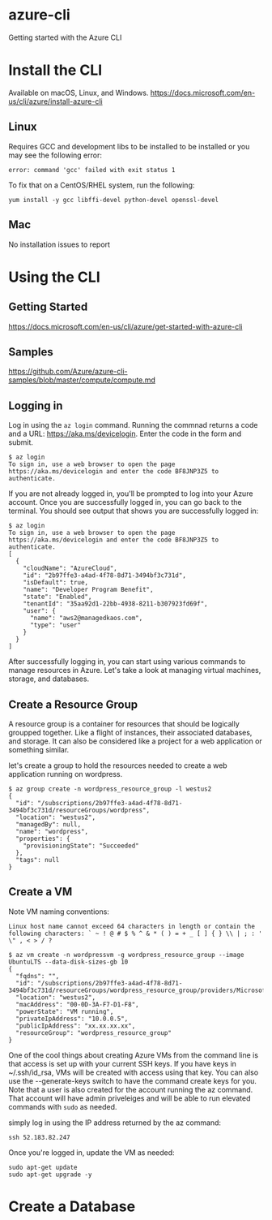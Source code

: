 # azure-cli
Getting started with the Azure CLI

# Install the CLI
Available on macOS, Linux, and Windows.
https://docs.microsoft.com/en-us/cli/azure/install-azure-cli

## Linux
Requires GCC and development libs to be installed to be installed or you may see the following error:

    error: command 'gcc' failed with exit status 1

To fix that on a CentOS/RHEL system, run the following:

    yum install -y gcc libffi-devel python-devel openssl-devel

## Mac 
No installation issues to report

# Using the CLI

## Getting Started
https://docs.microsoft.com/en-us/cli/azure/get-started-with-azure-cli

## Samples
https://github.com/Azure/azure-cli-samples/blob/master/compute/compute.md

## Logging in
Log in using the `az login` command.  Running the commnad returns a code and a URL: https://aka.ms/devicelogin.  Enter the code in the form and submit.  

```
$ az login
To sign in, use a web browser to open the page https://aka.ms/devicelogin and enter the code BF8JNP3Z5 to authenticate.
```

If you are not already logged in, you'll be prompted to log into your Azure account.  Once you are successfully logged in, you can go back to the terminal.  You should see output that shows you are successfully logged in:

```
$ az login
To sign in, use a web browser to open the page https://aka.ms/devicelogin and enter the code BF8JNP3Z5 to authenticate.
[
  {
    "cloudName": "AzureCloud",
    "id": "2b97ffe3-a4ad-4f78-8d71-3494bf3c731d",
    "isDefault": true,
    "name": "Developer Program Benefit",
    "state": "Enabled",
    "tenantId": "35aa92d1-22bb-4938-8211-b307923fd69f",
    "user": {
      "name": "aws2@managedkaos.com",
      "type": "user"
    }
  }
]
```

After successfully logging in, you can start using various commands to manage resources in Azure.  Let's take a look at managing virtual machines, storage, and databases.

## Create a Resource Group
A resource group is a container for resources that should be logically groupped together.  Like a flight of instances, their associated databases, and storage.  It can also be considered like a project for a web application or something similar.

let's create a group to hold the resources needed to create a web application running on wordpress.

```
$ az group create -n wordpress_resource_group -l westus2
{
  "id": "/subscriptions/2b97ffe3-a4ad-4f78-8d71-3494bf3c731d/resourceGroups/wordpress",
  "location": "westus2",
  "managedBy": null,
  "name": "wordpress",
  "properties": {
    "provisioningState": "Succeeded"
  },
  "tags": null
}
```

## Create a VM
Note VM naming conventions:
```
Linux host name cannot exceed 64 characters in length or contain the following characters: ` ~ ! @ # $ % ^ & * ( ) = + _ [ ] { } \\ | ; : ' \" , < > / ?
```

```
$ az vm create -n wordpressvm -g wordpress_resource_group --image UbuntuLTS --data-disk-sizes-gb 10
{
  "fqdns": "",
  "id": "/subscriptions/2b97ffe3-a4ad-4f78-8d71-3494bf3c731d/resourceGroups/wordpress_resource_group/providers/Microsoft.Compute/virtualMachines/wordpressvm",
  "location": "westus2",
  "macAddress": "00-0D-3A-F7-D1-F8",
  "powerState": "VM running",
  "privateIpAddress": "10.0.0.5",
  "publicIpAddress": "xx.xx.xx.xx",
  "resourceGroup": "wordpress_resource_group"
}

```

One of the cool things about creating Azure VMs from the command line is that access is set up with your current SSH keys.  If you have keys in ~/.ssh/id_rsa, VMs will be created with access using that key.  You can also use the --generate-keys switch to have the command create keys for you.  Note that a user is also created for the account running the az command.  That account will have admin priveleiges and will be able to run elevated commands with `sudo` as needed.

simply log in using the IP address returned by the az command:

`ssh 52.183.82.247`

Once you're logged in, update the VM as needed:

```
sudo apt-get update
sudo apt-get upgrade -y
```

# Create a Database
